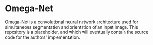 # Omega-Net

[Omega-Net](https://arxiv.org/abs/1711.01094) is a convolutional neural network architecture used for simultaneous segmentation and orientation of an input image.
This repository is a placeholder, and which will eventually contain the source code for the authors' implementation.
